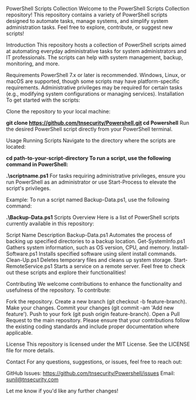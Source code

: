 PowerShell Scripts Collection
Welcome to the PowerShell Scripts Collection repository! This repository contains a variety of PowerShell scripts designed to automate tasks, manage systems, and simplify system administration tasks. Feel free to explore, contribute, or suggest new scripts!


Introduction
This repository hosts a collection of PowerShell scripts aimed at automating everyday administrative tasks for system administrators and IT professionals. The scripts can help with system management, backup, monitoring, and more.

Requirements
PowerShell 7.x or later is recommended.
Windows, Linux, or macOS are supported, though some scripts may have platform-specific requirements.
Administrative privileges may be required for certain tasks (e.g., modifying system configurations or managing services).
Installation
To get started with the scripts:

Clone the repository to your local machine:


**git clone https://github.com/tnsecurity/Powershell.git
cd Powershell**
Run the desired PowerShell script directly from your PowerShell terminal.

Usage
Running Scripts
Navigate to the directory where the scripts are located:


**cd path-to-your-script-directory
To run a script, use the following command in PowerShell:**


**.\scriptname.ps1**
For tasks requiring administrative privileges, ensure you run PowerShell as an administrator or use Start-Process to elevate the script's privileges.

Example:
To run a script named Backup-Data.ps1, use the following command:

**.\Backup-Data.ps1**
Scripts Overview
Here is a list of PowerShell scripts currently available in this repository:

Script Name	Description
Backup-Data.ps1	Automates the process of backing up specified directories to a backup location.
Get-SystemInfo.ps1	Gathers system information, such as OS version, CPU, and memory.
Install-Software.ps1	Installs specified software using silent install commands.
Clean-Up.ps1	Deletes temporary files and cleans up system storage.
Start-RemoteService.ps1	Starts a service on a remote server.
Feel free to check out these scripts and explore their functionalities!

Contributing
We welcome contributions to enhance the functionality and usefulness of the repository. To contribute:

Fork the repository.
Create a new branch (git checkout -b feature-branch).
Make your changes.
Commit your changes (git commit -am 'Add new feature').
Push to your fork (git push origin feature-branch).
Open a Pull Request to the main repository.
Please ensure that your contributions follow the existing coding standards and include proper documentation where applicable.

License
This repository is licensed under the MIT License. See the LICENSE file for more details.

Contact
For any questions, suggestions, or issues, feel free to reach out:

GitHub Issues: https://github.com/tnsecurity/Powershell/issues
Email: sunil@tnsecurity.com

Let me know if you'd like any further changes!
